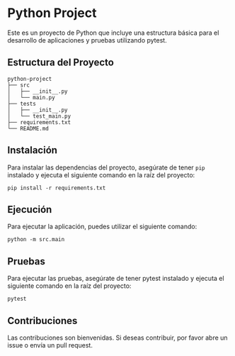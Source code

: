 # Python Project

Este es un proyecto de Python que incluye una estructura básica para el desarrollo de aplicaciones y pruebas utilizando pytest.

## Estructura del Proyecto

```
python-project
├── src
│   ├── __init__.py
│   └── main.py
├── tests
│   ├── __init__.py
│   └── test_main.py
├── requirements.txt
└── README.md
```

## Instalación

Para instalar las dependencias del proyecto, asegúrate de tener `pip` instalado y ejecuta el siguiente comando en la raíz del proyecto:

```
pip install -r requirements.txt
```

## Ejecución

Para ejecutar la aplicación, puedes utilizar el siguiente comando:

```
python -m src.main
```

## Pruebas

Para ejecutar las pruebas, asegúrate de tener pytest instalado y ejecuta el siguiente comando en la raíz del proyecto:

```
pytest
```

## Contribuciones

Las contribuciones son bienvenidas. Si deseas contribuir, por favor abre un issue o envía un pull request.